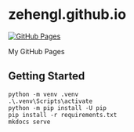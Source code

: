 # zehengl.github.io

[![GitHub Pages](https://github.com/zehengl/zehengl.github.io/actions/workflows/gh-deploy.yml/badge.svg)](https://github.com/zehengl/zehengl.github.io/actions/workflows/gh-deploy.yml)

My GitHub Pages

## Getting Started

    python -m venv .venv
    .\.venv\Scripts\activate
    python -m pip install -U pip
    pip install -r requirements.txt
    mkdocs serve
